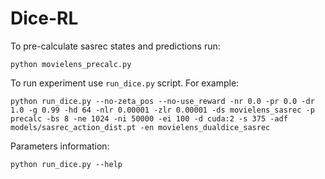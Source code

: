 # Dice-RL

To pre-calculate sasrec states and predictions run:

```
python movielens_precalc.py
```

To run experiment use ```run_dice.py``` script. For example:

```
python run_dice.py --no-zeta_pos --no-use_reward -nr 0.0 -pr 0.0 -dr 1.0 -g 0.99 -hd 64 -nlr 0.00001 -zlr 0.00001 -ds movielens_sasrec -p precalc -bs 8 -ne 1024 -ni 50000 -ei 100 -d cuda:2 -s 375 -adf models/sasrec_action_dist.pt -en movielens_dualdice_sasrec
```

Parameters information:

```
python run_dice.py --help
```
